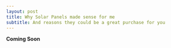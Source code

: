 ```yaml
---
layout: post
title: Why Solar Panels made sense for me
subtitle: And reasons they could be a great purchase for you
---
```


**Coming Soon**







